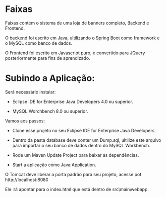 # Faixas

Faixas contém o sistema de uma loja de banners completo, Backend e Frontend.

O backend foi escrito em Java, ultilizando o Spring Boot como framework e o MySQL como banco de dados.

O Frontend foi escrito em Javascript puro, e convertido para JQuery posteriormente para fins de aprendizado.


# Subindo a Aplicação:

Será necessário instalar:

 * Eclipse IDE for Enterprise Java Developers 4.0 ou superior.
 
 
 * MySQL Worchbench 8.0 ou superior.



Vamos aos passos:

 * Clone esse projeto no seu Eclipse IDE for Enterprise Java Developers.
 
 
 * Dentro da pasta database deve conter um Dump.sql, ultilize este arquivo para importar o seu banco de dados dentro do MySQL Workbench.
 
 
 * Rode um Maven Update Project para baixar as dependências.
 
 
 * Start a aplicação como Java Application.
 
 
 
O Tomcat deve liberar a porta padrão para seu projeto, acesse pot http://localhost:8080

Ele irá apontar para o index.html que está dentro de src\main\webapp.



